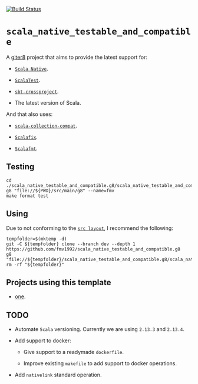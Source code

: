 [![Build Status](https://travis-ci.org/fmv1992/scala_native_testable_and_compatible.svg?branch=dev)](https://travis-ci.org/fmv1992/scala_native_testable_and_compatible)

# `scala_native_testable_and_compatible`

A [giter8](http://www.foundweekends.org/giter8/index.html) project that aims to provide the latest support for:

*   [`Scala Native`](https://scala-native.readthedocs.io/en/latest/).

*   [`ScalaTest`](https://www.scalatest.org/).

*   [`sbt-crossproject`](https://github.com/portable-scala/sbt-crossproject).

*   The latest version of Scala.

And that also uses:

*   [`scala-collection-compat`](https://github.com/scala/scala-collection-compat).

*   [`Scalafix`](https://github.com/scalacenter/scalafix).

*   [`Scalafmt`](https://scalameta.org/scalafmt/).

## Testing

```
cd ./scala_native_testable_and_compatible.g8/scala_native_testable_and_compatible
g8 "file://${PWD}/src/main/g8" --name=fmv
make format test
```

## Using

Due to not conforming to the [`src layout`](http://www.foundweekends.org/giter8/template.html#src+layout), I recommend the following:

```
tempfolder=$(mktemp -d)
git -C ${tempfolder} clone --branch dev --depth 1 https://github.com/fmv1992/scala_native_testable_and_compatible.g8
g8 "file://${tempfolder}/scala_native_testable_and_compatible.g8/scala_native_testable_and_compatible/src/main/g8"
rm -rf "${tempfolder}"
```

## Projects using this template

*   [one](https://github.com/fmv1992/one/).

## TODO

*   Automate `Scala` versioning. Currently we are using `2.13.3` and `2.13.4`.

*   Add support to docker:

    *   Give support to a readymade `dockerfile`.

    *   Improve existing `makefile` to add support to docker operations.

*   Add `nativelink` standard operation.
